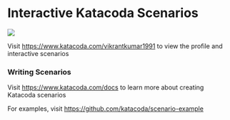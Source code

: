 # Interactive Katacoda Scenarios

[![](http://shields.katacoda.com/katacoda/vikrantkumar1991/count.svg)](https://www.katacoda.com/vikrantkumar1991 "Get your profile on Katacoda.com")

Visit https://www.katacoda.com/vikrantkumar1991 to view the profile and interactive scenarios

### Writing Scenarios
Visit https://www.katacoda.com/docs to learn more about creating Katacoda scenarios

For examples, visit https://github.com/katacoda/scenario-example
